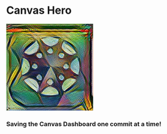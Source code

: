 # Canvas Hero

[![canvas-hero](https://github.com/Infinite-Actuary/CanvasHero/blob/master/img/canvas-hero.png?raw=true)](https://github.com/Infinite-Actuary/CanvasHero/raw/master/web-ext-artifacts/canvas_hero-1.0-an%2Bfx.xpi)

### Saving the Canvas Dashboard one commit at a time!
